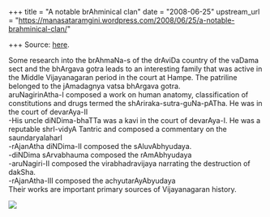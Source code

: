 +++
title = "A notable brAhminical clan"
date = "2008-06-25"
upstream_url = "https://manasataramgini.wordpress.com/2008/06/25/a-notable-brahminical-clan/"

+++
Source: [here](https://manasataramgini.wordpress.com/2008/06/25/a-notable-brahminical-clan/).

Some research into the brAhmaNa-s of the drAviDa country of the vaDama sect and the bhArgava gotra leads to an interesting family that was active in the Middle Vijayanagaran period in the court at Hampe. The patriline belonged to the jAmadagnya vatsa bhArgava gotra.  
aruNagirinAtha-I composed a work on human anatomy, classification of constitutions and drugs termed the shAriraka-sutra-guNa-pATha. He was in the court of devarAya-II  
-His uncle diNDima-bhaTTa was a kavi in the court of devarAya-I. He was a reputable shrI-vidyA Tantric and composed a commentary on the saundaryalaharI  
-rAjanAtha diNDima-II composed the sAluvAbhyudaya.  
-diNDima sArvabhauma composed the rAmAbhyudaya  
-aruNagiri-II composed the virabhadravijaya narrating the destruction of dakSha.  
-rAjanAtha-III composed the achyutarAyAbyudaya  
Their works are important primary sources of Vijayanagaran history.

![](https://manasataramgini.files.wordpress.com/2008/06/dindima.png?w=281&h=300)

